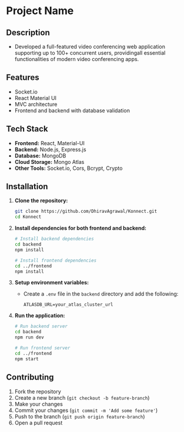 # Project Name

## Description
- Developed a full-featured video conferencing web application supporting up to 100+ concurrent users, providingall essential functionalities of modern video conferencing apps.
## Features
- Socket.io
- React Material UI
- MVC architecture
- Frontend and backend with database validation

## Tech Stack
- **Frontend:** React, Material-UI
- **Backend:** Node.js, Express.js
- **Database:** MongoDB
- **Cloud Storage:** Mongo Atlas
- **Other Tools:** Socket.io, Cors, Bcrypt, Crypto

## Installation

1. **Clone the repository:**
    ```bash
    git clone https://github.com/DhiravAgrawal/Konnect.git
    cd Konnect
    ```

2. **Install dependencies for both frontend and backend:**
    ```bash
    # Install backend dependencies
    cd backend
    npm install

    # Install frontend dependencies
    cd ../frontend
    npm install
    ```

3. **Setup environment variables:**
    - Create a `.env` file in the `backend` directory and add the following:
      ```
      ATLASDB_URL=your_atlas_cluster_url
      ```

4. **Run the application:**
    ```bash
    # Run backend server
    cd backend
    npm run dev

    # Run frontend server
    cd ../frontend
    npm start
    ```


## Contributing
1. Fork the repository
2. Create a new branch (`git checkout -b feature-branch`)
3. Make your changes
4. Commit your changes (`git commit -m 'Add some feature'`)
5. Push to the branch (`git push origin feature-branch`)
6. Open a pull request

